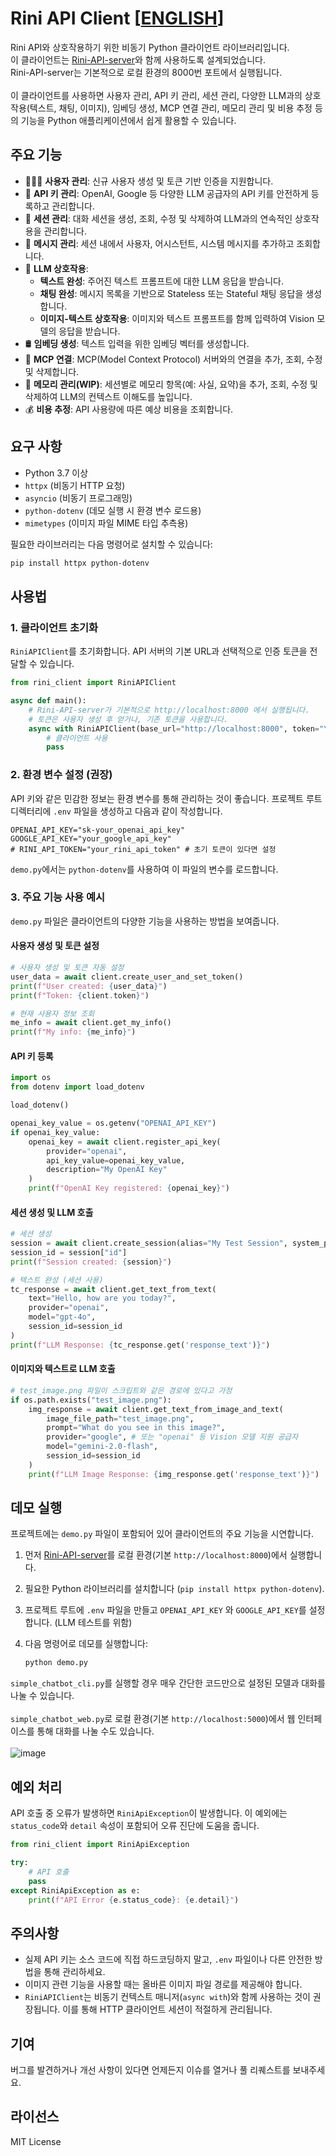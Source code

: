 # Rini API Client [[ENGLISH](https://github.com/mori-mmmm/Rini-API-client/blob/main/README_en.md)]
Rini API와 상호작용하기 위한 비동기 Python 클라이언트 라이브러리입니다.  
이 클라이언트는 [Rini-API-server](https://github.com/mori-mmmm/Rini-API-server)와 함께 사용하도록 설계되었습니다.   
Rini-API-server는 기본적으로 로컬 환경의 8000번 포트에서 실행됩니다.
<br />
<br />
이 클라이언트를 사용하면 사용자 관리, API 키 관리, 세션 관리, 다양한 LLM과의 상호작용(텍스트, 채팅, 이미지), 임베딩 생성, MCP 연결 관리, 메모리 관리 및 비용 추정 등의 기능을 Python 애플리케이션에서 쉽게 활용할 수 있습니다.

## 주요 기능

*   🙍🏻‍♂️ **사용자 관리**: 신규 사용자 생성 및 토큰 기반 인증을 지원합니다.
*   🔑 **API 키 관리**: OpenAI, Google 등 다양한 LLM 공급자의 API 키를 안전하게 등록하고 관리합니다.
*   🧵 **세션 관리**: 대화 세션을 생성, 조회, 수정 및 삭제하여 LLM과의 연속적인 상호작용을 관리합니다.
*   💬 **메시지 관리**: 세션 내에서 사용자, 어시스턴트, 시스템 메시지를 추가하고 조회합니다.
*   🧠 **LLM 상호작용**:
    *   **텍스트 완성**: 주어진 텍스트 프롬프트에 대한 LLM 응답을 받습니다.
    *   **채팅 완성**: 메시지 목록을 기반으로 Stateless 또는 Stateful 채팅 응답을 생성합니다.
    *   **이미지-텍스트 상호작용**: 이미지와 텍스트 프롬프트를 함께 입력하여 Vision 모델의 응답을 받습니다.
*   🛢️ **임베딩 생성**: 텍스트 입력을 위한 임베딩 벡터를 생성합니다.
*   🔧 **MCP 연결**: MCP(Model Context Protocol) 서버와의 연결을 추가, 조회, 수정 및 삭제합니다.
*   💾 **메모리 관리(WIP)**: 세션별로 메모리 항목(예: 사실, 요약)을 추가, 조회, 수정 및 삭제하여 LLM의 컨텍스트 이해도를 높입니다.
*   💰 **비용 추정**: API 사용량에 따른 예상 비용을 조회합니다.

## 요구 사항

*   Python 3.7 이상
*   `httpx` (비동기 HTTP 요청)
*   `asyncio` (비동기 프로그래밍)
*   `python-dotenv` (데모 실행 시 환경 변수 로드용)
*   `mimetypes` (이미지 파일 MIME 타입 추측용)

필요한 라이브러리는 다음 명령어로 설치할 수 있습니다:
```bash
pip install httpx python-dotenv
```

## 사용법

### 1. 클라이언트 초기화

`RiniAPIClient`를 초기화합니다. API 서버의 기본 URL과 선택적으로 인증 토큰을 전달할 수 있습니다.

```python
from rini_client import RiniAPIClient

async def main():
    # Rini-API-server가 기본적으로 http://localhost:8000 에서 실행됩니다.
    # 토큰은 사용자 생성 후 얻거나, 기존 토큰을 사용합니다.
    async with RiniAPIClient(base_url="http://localhost:8000", token="YOUR_ACCESS_TOKEN") as client:
        # 클라이언트 사용
        pass
```

### 2. 환경 변수 설정 (권장)

API 키와 같은 민감한 정보는 환경 변수를 통해 관리하는 것이 좋습니다. 프로젝트 루트 디렉터리에 `.env` 파일을 생성하고 다음과 같이 작성합니다.

```env
OPENAI_API_KEY="sk-your_openai_api_key"
GOOGLE_API_KEY="your_google_api_key"
# RINI_API_TOKEN="your_rini_api_token" # 초기 토큰이 있다면 설정
```

`demo.py`에서는 `python-dotenv`를 사용하여 이 파일의 변수를 로드합니다.

### 3. 주요 기능 사용 예시

`demo.py` 파일은 클라이언트의 다양한 기능을 사용하는 방법을 보여줍니다.

#### 사용자 생성 및 토큰 설정

```python
# 사용자 생성 및 토큰 자동 설정
user_data = await client.create_user_and_set_token()
print(f"User created: {user_data}")
print(f"Token: {client.token}")

# 현재 사용자 정보 조회
me_info = await client.get_my_info()
print(f"My info: {me_info}")
```

#### API 키 등록

```python
import os
from dotenv import load_dotenv

load_dotenv()

openai_key_value = os.getenv("OPENAI_API_KEY")
if openai_key_value:
    openai_key = await client.register_api_key(
        provider="openai",
        api_key_value=openai_key_value,
        description="My OpenAI Key"
    )
    print(f"OpenAI Key registered: {openai_key}")
```

#### 세션 생성 및 LLM 호출

```python
# 세션 생성
session = await client.create_session(alias="My Test Session", system_prompt="You are a helpful assistant.")
session_id = session["id"]
print(f"Session created: {session}")

# 텍스트 완성 (세션 사용)
tc_response = await client.get_text_from_text(
    text="Hello, how are you today?",
    provider="openai",
    model="gpt-4o",
    session_id=session_id
)
print(f"LLM Response: {tc_response.get('response_text')}")
```

#### 이미지와 텍스트로 LLM 호출
```python
# test_image.png 파일이 스크립트와 같은 경로에 있다고 가정
if os.path.exists("test_image.png"):
    img_response = await client.get_text_from_image_and_text(
        image_file_path="test_image.png",
        prompt="What do you see in this image?",
        provider="google", # 또는 "openai" 등 Vision 모델 지원 공급자
        model="gemini-2.0-flash",
        session_id=session_id
    )
    print(f"LLM Image Response: {img_response.get('response_text')}")
```

## 데모 실행
프로젝트에는 `demo.py` 파일이 포함되어 있어 클라이언트의 주요 기능을 시연합니다.

1.  먼저 [Rini-API-server](https://github.com/mori-mmmm/Rini-API-server)를 로컬 환경(기본 `http://localhost:8000`)에서 실행합니다.
2.  필요한 Python 라이브러리를 설치합니다 (`pip install httpx python-dotenv`).
3.  프로젝트 루트에 `.env` 파일을 만들고 `OPENAI_API_KEY` 와 `GOOGLE_API_KEY`를 설정합니다. (LLM 테스트를 위함)
3.  다음 명령어로 데모를 실행합니다:

    ```bash
    python demo.py
    ```
`simple_chatbot_cli.py`를 실행할 경우 매우 간단한 코드만으로 설정된 모델과 대화를 나눌 수 있습니다.  
<br />
`simple_chatbot_web.py`로 로컬 환경(기본 `http://localhost:5000`)에서 웹 인터페이스를 통해 대화를 나눌 수도 있습니다. 
<br />
<br />
![image](https://github.com/user-attachments/assets/2d19ecad-5a47-4ec1-9624-26882073077b)


## 예외 처리
API 호출 중 오류가 발생하면 `RiniApiException`이 발생합니다. 이 예외에는 `status_code`와 `detail` 속성이 포함되어 오류 진단에 도움을 줍니다.

```python
from rini_client import RiniApiException

try:
    # API 호출
    pass
except RiniApiException as e:
    print(f"API Error {e.status_code}: {e.detail}")
```

## 주의사항
*   실제 API 키는 소스 코드에 직접 하드코딩하지 말고, `.env` 파일이나 다른 안전한 방법을 통해 관리하세요.
*   이미지 관련 기능을 사용할 때는 올바른 이미지 파일 경로를 제공해야 합니다.
*   `RiniAPIClient`는 비동기 컨텍스트 매니저(`async with`)와 함께 사용하는 것이 권장됩니다. 이를 통해 HTTP 클라이언트 세션이 적절하게 관리됩니다.

## 기여
버그를 발견하거나 개선 사항이 있다면 언제든지 이슈를 열거나 풀 리퀘스트를 보내주세요.

## 라이선스
MIT License
